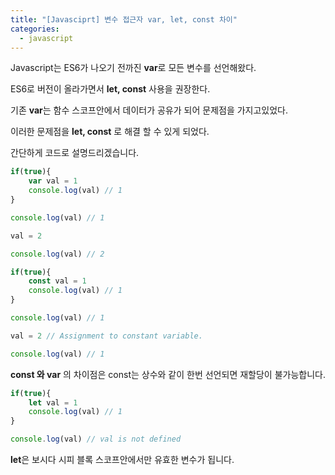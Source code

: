 ```yaml
---
title: "[Javasciprt] 변수 접근자 var, let, const 차이"
categories: 
  - javascript
---
```


Javascript는 ES6가 나오기 전까진 **var**로 모든 변수를 선언해왔다.

ES6로 버전이 올라가면서 **let, const** 사용을 권장한다.

기존 **var**는 함수 스코프안에서 데이터가 공유가 되어 문제점을 가지고있었다.

이러한 문제점을 **let, const** 로 해결 할 수 있게 되었다.

간단하게 코드로 설명드리겠습니다.

```javascript
if(true){
    var val = 1
    console.log(val) // 1
}

console.log(val) // 1

val = 2

console.log(val) // 2
```

```javascript
if(true){
    const val = 1
    console.log(val) // 1
}

console.log(val) // 1

val = 2 // Assignment to constant variable.

console.log(val) // 1
```

**const 와 var** 의 차이점은 const는 상수와 같이 한번 선언되면 재할당이 불가능합니다.

```javascript
if(true){
    let val = 1
    console.log(val) // 1
}

console.log(val) // val is not defined
```

**let**은 보시다 시피 블록 스코프안에서만 유효한 변수가 됩니다.
